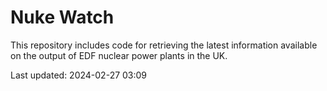# Nuke Watch

This repository includes code for retrieving the latest information available on the output of EDF nuclear power plants in the UK.

Last updated: 2024-02-27 03:09